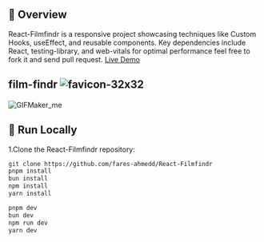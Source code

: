## 📌 Overview

React-Filmfindr is a responsive project showcasing techniques like Custom Hooks, useEffect, and reusable components. Key dependencies include React, testing-library, and web-vitals for optimal performance feel free to fork it and send pull request. [Live Demo](https://fares-ahmedd.github.io/React-Filmfindr/)


## film-findr ![favicon-32x32](https://github.com/fares-ahmedd/React-Filmfindr/assets/110955622/b01d3650-c976-4853-81a0-8fabca020891)

#### 

<!-- Full-width GIF -->
<div style="width: 100%;">
    <img src="https://github.com/fares-ahmedd/React-Filmfindr/assets/110955622/08881049-0309-4728-a83f-d96dca173d9d" alt="GIFMaker_me">
</div>



## 🚀 Run Locally

1.Clone the React-Filmfindr repository:

```sh
git clone https://github.com/fares-ahmedd/React-Filmfindr
pnpm install
bun install
npm install
yarn install

pnpm dev
bun dev
npm run dev
yarn dev


